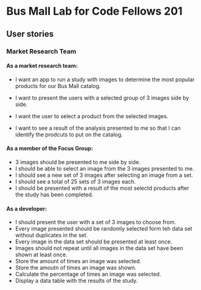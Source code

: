# Bus Mall Lab for Code Fellows 201

## User stories

### Market Research Team

#### As a market research team:

 - I want an app to run a study with images to determine the most popular
   products for our  Bus Mall catalog.
   
 - I want to present the users with a selected group of 3 images side by
   side.    
 - I want the user to select a product from the selected
   images.   
 - I want to see a result of the analysis presented to me so
   that I can identify the prodcuts to put on the catalog.

#### As a member of the Focus Group:

- 3 images should be presented to me side by side.
- I should be able to select an image from the 3 images presented to me.
- I should see a new set of 3 images after selecting an image from a set.
- I should see a total of 25 sets of 3 images each.
- I should be presented with a result of the most selectd products after the study has been completed.

#### As a developer:

- I should present the user with a set of 3 images to choose from.
- Every image presented should be randomly selected form teh data set without duplicates in the set.
- Every image in the data set should be presented at least once.
- Images should not repeat until all images in the data set have been shown at least once.
- Store the amount of times an image was selected.
- Store the amoutn of times an image was shown.
- Calculate the percentage of times an image was selected.
- Display a data table with the results of the study.

























































































































































































































































































































































































































































































































































































































































































































































